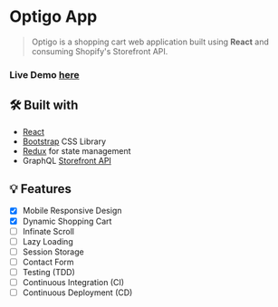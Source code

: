 # Optigo App

> Optigo is a shopping cart web application built using **React** and consuming Shopify's Storefront API.

### Live Demo [here](https://optigo-app.pages.dev/)


## 🛠️ Built with
* [React](https://react.dev/)
* [Bootstrap](https://getbootstrap.com/) CSS Library
* [Redux](https://redux.js.org/) for state management
* GraphQL [Storefront API](https://shopify.dev/docs/api/storefront)


## 💡 Features
- [x] Mobile Responsive Design
- [x] Dynamic Shopping Cart
- [ ] Infinate Scroll
- [ ] Lazy Loading
- [ ] Session Storage
- [ ] Contact Form
- [ ] Testing (TDD)
- [ ] Continuous Integration (CI)
- [ ] Continuous Deployment (CD)